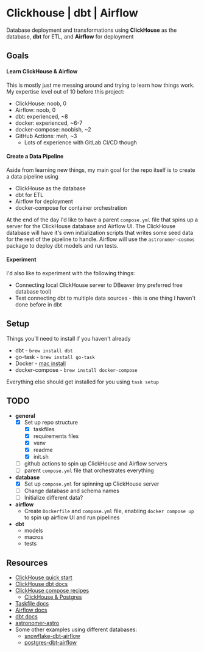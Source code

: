 # Clickhouse | dbt | Airflow
Database deployment and transformations using **ClickHouse** as the database, **dbt** for ETL, and **Airflow** for deployment


## Goals

#### Learn ClickHouse & Airflow
This is mostly just me messing around and trying to learn how things work. My expertise level out of 10 before this project:
* ClickHouse: noob, 0
* Airflow: noob, 0
* dbt: experienced, ~8
* docker: experienced, ~6-7
* docker-compose: noobish, ~2
* GitHub Actions: meh, ~3
  * Lots of experience with GitLab CI/CD though

#### Create a Data Pipeline
Aside from learning new things, my main goal for the repo itself is to create a data pipeline using
* ClickHouse as the database
* dbt for ETL
* Airflow for deployment
* docker-compose for container orchestration

At the end of the day I'd like to have a parent `compose.yml` file that spins up a server for the ClickHouse database and Airflow UI. The ClickHouse database will have it's own initialization scripts that writes some seed data for the rest of the pipeline to handle. Airflow will use the `astronomer-cosmos` package to deploy dbt models and run tests.

#### Experiment
I'd also like to experiment with the following things:
* Connecting local ClickHouse server to DBeaver (my preferred free database tool)
* Test connecting dbt to multiple data sources - this is one thing I haven't done before in dbt


## Setup
Things you'll need to install if you haven't already
* dbt - `brew install dbt`
* go-task - `brew install go-task`
* Docker - [mac install](https://docs.docker.com/desktop/install/mac-install/)
* docker-compose - `brew install docker-compose`

Everything else should get installed for you using `task setup`


## TODO
* **general**
  * [x] Set up repo structure
    * [x] taskfiles
    * [x] requirements files
    * [x] venv
    * [x] readme
    * [x] init.sh
  * [ ] github actions to spin up ClickHouse and Airflow servers
  * [ ] parent `compose.yml` file that orchestrates everything
* **database**
  * [x] Set up `compose.yml` for spinning up ClickHouse server
  * [ ] Change database and schema names
  * [ ] Initialize different data?
* **airflow**
  * Create `Dockerfile` and `compose.yml` file, enabling `docker compose up` to spin up airflow UI and run pipelines
* **dbt**
  * models
  * macros
  * tests


## Resources
* [ClickHouse quick start](https://clickhouse.com/docs/en/getting-started/quick-start)
* [ClickHouse dbt docs](https://clickhouse.com/docs/en/integrations/dbt)
* [ClickHouse compose recipes](https://github.com/ClickHouse/examples/blob/main/docker-compose-recipes/README.md)
  * [ClickHouse & Postgres](https://github.com/ClickHouse/examples/tree/main/docker-compose-recipes/recipes/ch-and-postgres)
* [Taskfile docs](https://taskfile.dev/)
* [Airflow docs](https://airflow.apache.org/docs/apache-airflow/stable/start.html)
* [dbt docs](https://docs.getdbt.com/docs/introduction)
* [astronomer-astro](https://astronomer.github.io/astronomer-cosmos/getting_started/astro.html)
* Some other examples using different databases:
  * [snowflake-dbt-airflow](https://medium.com/@murat_aydin/end-to-end-data-engineering-project-airflow-snowflake-dbt-docker-and-dockeroperator-469a1f969301)
  * [postgres-dbt-airflow](https://github.com/konosp/dbt-airflow-docker-compose/tree/master)